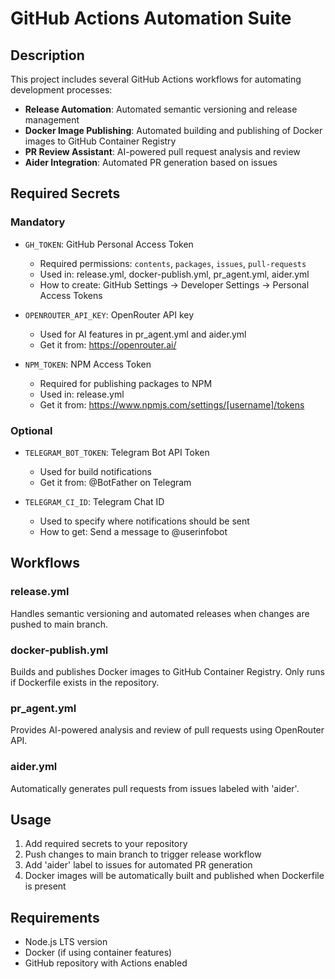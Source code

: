 # GitHub Actions Automation Suite

## Description
This project includes several GitHub Actions workflows for automating development processes:

- **Release Automation**: Automated semantic versioning and release management
- **Docker Image Publishing**: Automated building and publishing of Docker images to GitHub Container Registry
- **PR Review Assistant**: AI-powered pull request analysis and review
- **Aider Integration**: Automated PR generation based on issues

## Required Secrets

### Mandatory
- `GH_TOKEN`: GitHub Personal Access Token
  - Required permissions: `contents`, `packages`, `issues`, `pull-requests`
  - Used in: release.yml, docker-publish.yml, pr_agent.yml, aider.yml
  - How to create: GitHub Settings → Developer Settings → Personal Access Tokens

- `OPENROUTER_API_KEY`: OpenRouter API key
  - Used for AI features in pr_agent.yml and aider.yml
  - Get it from: https://openrouter.ai/

- `NPM_TOKEN`: NPM Access Token
  - Required for publishing packages to NPM
  - Used in: release.yml
  - Get it from: https://www.npmjs.com/settings/[username]/tokens

### Optional
- `TELEGRAM_BOT_TOKEN`: Telegram Bot API Token
  - Used for build notifications
  - Get it from: @BotFather on Telegram

- `TELEGRAM_CI_ID`: Telegram Chat ID
  - Used to specify where notifications should be sent
  - How to get: Send a message to @userinfobot

## Workflows

### release.yml
Handles semantic versioning and automated releases when changes are pushed to main branch.

### docker-publish.yml
Builds and publishes Docker images to GitHub Container Registry. Only runs if Dockerfile exists in the repository.

### pr_agent.yml
Provides AI-powered analysis and review of pull requests using OpenRouter API.

### aider.yml
Automatically generates pull requests from issues labeled with 'aider'.

## Usage

1. Add required secrets to your repository
2. Push changes to main branch to trigger release workflow
3. Add 'aider' label to issues for automated PR generation
4. Docker images will be automatically built and published when Dockerfile is present

## Requirements
- Node.js LTS version
- Docker (if using container features)
- GitHub repository with Actions enabled
